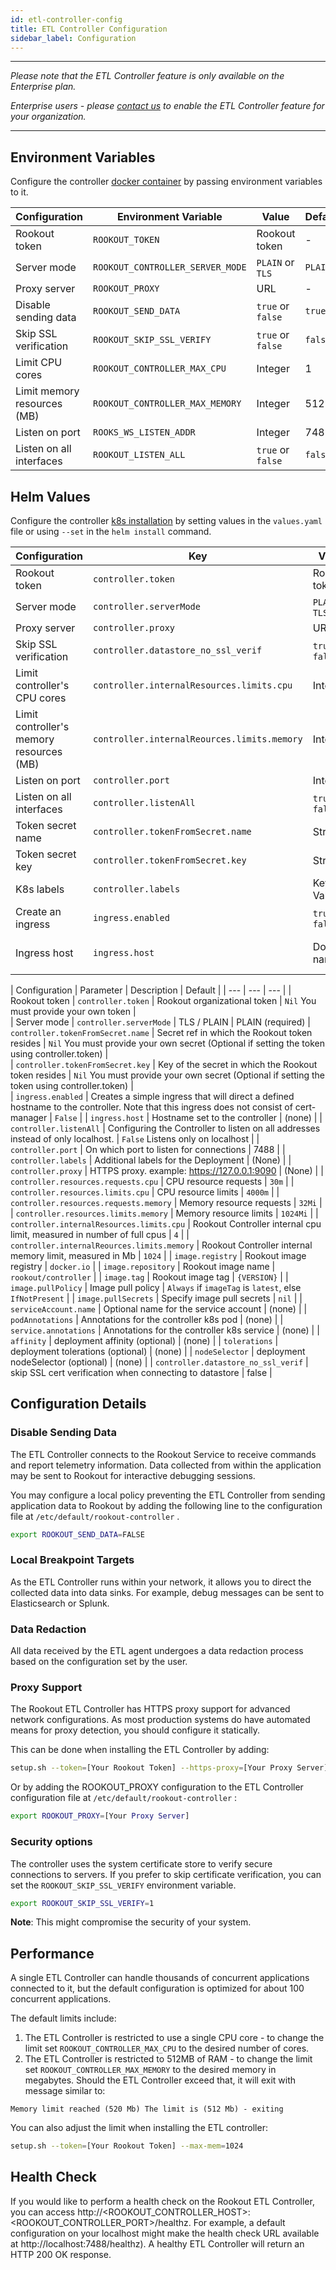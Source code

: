 ```yaml
---
id: etl-controller-config
title: ETL Controller Configuration
sidebar_label: Configuration
---
```


---

*Please note that the ETL Controller feature is only available on the Enterprise plan.*

*Enterprise users - please [contact us](https://www.rookout.com/company/contact) to enable the ETL Controller feature for your organization.*

---

## Environment Variables

Configure the controller [docker container](etl-controller-docker) by passing environment variables to it.

| Configuration                  | Environment Variable             | Value             | Default          |
| ---                            | ---                              | ---               | ---              |
| Rookout token                  | `ROOKOUT_TOKEN`                  | Rookout token     | -                |
| Server mode                    | `ROOKOUT_CONTROLLER_SERVER_MODE` | `PLAIN` or `TLS`  | `PLAIN`          |
| Proxy server                   | `ROOKOUT_PROXY`                  | URL               | -                |
| Disable sending data           | `ROOKOUT_SEND_DATA`              | `true` or `false` | `true`           |
| Skip SSL verification          | `ROOKOUT_SKIP_SSL_VERIFY`        | `true` or `false` | `false`          |
| Limit CPU cores                | `ROOKOUT_CONTROLLER_MAX_CPU`     | Integer           | 1                |
| Limit memory resources (MB)    | `ROOKOUT_CONTROLLER_MAX_MEMORY`  | Integer           | 512              |
| Listen on port                 | `ROOKS_WS_LISTEN_ADDR`           | Integer           | 7488             |
| Listen on all interfaces       | `ROOKOUT_LISTEN_ALL`             | `true` or `false` | `false`          |

## Helm Values

Configure the controller [k8s installation](etl-controller-k8s) by setting values in the `values.yaml` file or using `--set` in the `helm install` command.

| Configuration                               | Key                                         | Value                | Default                 |
| ---                                         | ---                                         | ---                  | ---                     |
| Rookout token                               | `controller.token`                          | Rookout token        | -                       |  
| Server mode                                 | `controller.serverMode`                     | `PLAIN` or `TLS`     | `PLAIN`                 |
| Proxy server                                | `controller.proxy`                          | URL                  | -                       |
| Skip SSL<br>verification                    | `controller.datastore_no_ssl_verif`         | `true` or `false`    | `false`                 |
| Limit controller's<br>CPU cores             | `controller.internalResources.limits.cpu`   | Integer              | 4                       |
| Limit controller's<br>memory resources (MB) | `controller.internalReources.limits.memory` | Integer              | 1024                    |
| Listen on port                              | `controller.port`                           | Integer              | 7488                    |
| Listen on all<br>interfaces                 | `controller.listenAll`                      | `true` or `false`    | `false`                 |
| Token secret name                           | `controller.tokenFromSecret.name`           | String               | -                       |
| Token secret key                            | `controller.tokenFromSecret.key`            | String               | -                       |
| K8s labels                                  | `controller.labels`                         | Key: Value           | -                       |
| Create an ingress                           | `ingress.enabled`                           | `true` or `false`    | `false`                 |
| Ingress host                                | `ingress.host`                              | Domain name          | Internal<br>domain name |           


| Configuration            |            Parameter                      |              Description                 |                          Default                        | 
| --- | --- | --- |
| Rookout token            | `controller.token`                           | Rookout organizational token             | `Nil` You must provide your own token                   |  
| Server mode              | `controller.serverMode`                   | TLS / PLAIN                    | PLAIN (required)
| `controller.tokenFromSecret.name`                 | Secret ref in which the Rookout token resides  | `Nil` You must provide your own secret (Optional if setting the token using controller.token)                   |  
| `controller.tokenFromSecret.key`                 | Key of the secret in which the Rookout token resides  | `Nil` You must provide your own secret (Optional if setting the token using controller.token)                   |  
| `ingress.enabled` | Creates a simple ingress that will direct a defined hostname to the controller. Note that this ingress does not consist of cert-manager | `False` | 
| `ingress.host` | Hostname set to the controller | (none) | 
| `controller.listenAll`                       | Configuring the Controller to listen on all addresses instead of only localhost.                      | `False` Listens only on localhost |
| `controller.port`                       | On which port to listen for connections                       | 7488 |
| `controller.labels`                       | Additional labels for the Deployment | (None)  |
| `controller.proxy`                       | HTTPS proxy. example: https://127.0.0.1:9090 | (None) |
| `controller.resources.requests.cpu`          | CPU resource requests                    | `30m`                                                   |
| `controller.resources.limits.cpu`            | CPU resource limits                      | `4000m`                                                 |
| `controller.resources.requests.memory`       | Memory resource requests                 | `32Mi`                                                  |
| `controller.resources.limits.memory`         | Memory resource limits                   | `1024Mi`                                                |
| `controller.internalResources.limits.cpu`    | Rookout Controller internal cpu limit, measured in number of full cpus     | `4`                    |
| `controller.internalReources.limits.memory`  | Rookout Controller internal memory limit, measured in Mb                 | `1024`                   |
| `image.registry`                          | Rookout image registry                   | `docker.io`                                             |
| `image.repository`                        | Rookout image name                       | `rookout/controller`                                         |
| `image.tag`                               | Rookout image tag                        | `{VERSION}`                                             |
| `image.pullPolicy`                        | Image pull policy                        | `Always` if `imageTag` is `latest`, else `IfNotPresent` |
| `image.pullSecrets`                       | Specify image pull secrets               | `nil`                                                   |
| `serviceAccount.name` | Optional name for the service account | (none) |
| `podAnnotations` | Annotations for the controller k8s pod | (none) |
| `service.annotations` | Annotations for the controller k8s service | (none) |
| `affinity` | deployment affinity (optional) | (none) |
| `tolerations` | deployment tolerations (optional) | (none) |
| `nodeSelector` | deployment nodeSelector (optional) | (none) |
| `controller.datastore_no_ssl_verif` | skip SSL cert verification when connecting to datastore | false |

## Configuration Details

### Disable Sending Data

The ETL Controller connects to the Rookout Service to receive commands and report telemetry information.
Data collected from within the application may be sent to Rookout for interactive debugging sessions.

You may configure a local policy preventing the ETL Controller from sending application data to Rookout by adding the following line to the configuration file at `/etc/default/rookout-controller` .

```bash
export ROOKOUT_SEND_DATA=FALSE

```

### Local Breakpoint Targets

As the ETL Controller runs within your network, it allows you to direct the collected data into data sinks.
For example, debug messages can be sent to Elasticsearch or Splunk.

### Data Redaction

All data received by the ETL agent undergoes a data redaction process based on the configuration set by the user.

### Proxy Support

The Rookout ETL Controller has HTTPS proxy support for advanced network configurations.
As most production systems do have automated means for proxy detection, you should configure it statically.

This can be done when installing the ETL Controller by adding:

```bash
setup.sh --token=[Your Rookout Token] --https-proxy=[Your Proxy Server]

```

<div class="rookout-org-info"></div>

Or by adding the ROOKOUT_PROXY configuration to the ETL Controller configuration file at `/etc/default/rookout-controller` :

```bash
export ROOKOUT_PROXY=[Your Proxy Server]

```

### Security options

The controller uses the system certificate store to verify secure connections to servers. If you prefer to skip certificate verification,
you can set the `ROOKOUT_SKIP_SSL_VERIFY` environment variable.

```bash
export ROOKOUT_SKIP_SSL_VERIFY=1

```

**Note**: This might compromise the security of your system.

## Performance

A single ETL Controller can handle thousands of concurrent applications connected to it, but the default configuration is optimized for about 100 concurrent applications.

The default limits include:

1. The ETL Controller is restricted to use a single CPU core - to change the limit set `ROOKOUT_CONTROLLER_MAX_CPU` to the desired number of cores.
2. The ETL Controller is restricted to 512MB of RAM - to change the limit set `ROOKOUT_CONTROLLER_MAX_MEMORY` to the desired memory in megabytes. Should the ETL Controller exceed that, it will exit with message similar to:

```text
Memory limit reached (520 Mb) The limit is (512 Mb) - exiting

```

You can also adjust the limit when installing the ETL controller:

```bash
setup.sh --token=[Your Rookout Token] --max-mem=1024

```

<div class="rookout-org-info"></div>

## Health Check

If you would like to perform a health check on the Rookout ETL Controller, you can access http://<ROOKOUT_CONTROLLER_HOST>:<ROOKOUT_CONTROLLER_PORT>/healthz.  For example, a default configuration on your localhost might make the health check URL available at http://localhost:7488/healthz).  A healthy ETL Controller will return an HTTP 200 OK response.
